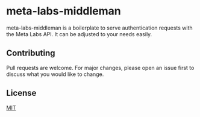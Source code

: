 # meta-labs-middleman
meta-labs-middleman is a boilerplate to serve authentication requests with the Meta Labs API. It can be adjusted to your needs easily.

## Contributing
Pull requests are welcome. For major changes, please open an issue first to discuss what you would like to change.

## License
[MIT](https://choosealicense.com/licenses/mit/)
